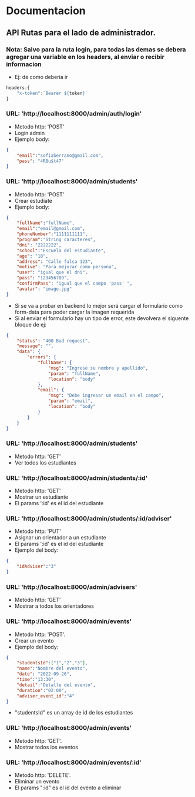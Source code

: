 # Documentacion 

## API Rutas para el lado de administrador.

### Nota: Salvo para la ruta login, para todas las demas se debera agregar una variable en los headers, al enviar o recibir informacion
- Ej: de como deberia ir
```javascript
headers:{
    "x-token":`Bearer ${token}`
}
```

### URL: 'http://localhost:8000/admin/auth/login'
- Metodo http: 'POST'
- Login admin
- Ejemplo body:
```json
{
    "email":"sofiaSerrano@gmail.com",
    "pass": "4R8u$t47"
}
```
### URL: 'http://localhost:8000/admin/students'
- Metodo http: 'POST'
- Crear estudiate
- Ejemplo body:
```json
{
    "fullName":"fullName",
    "email":"email@gmail.com",
    "phoneNumber":"1111111111",
    "program":"String caracteres",
    "dni": "2222222",
    "school":"Escuela del estudiante",
    "age": "18",
    "address": "Calle falsa 123",
    "motive": "Para mejorar como persona",
    "user": "igual que el dni",
    "pass": "123456789",
    "confirmPass": "igual que el campo 'pass' ",
    "avatar": "image.jpg"
}
```
- Si se va a probar en backend lo mejor será cargar el formulario como form-data para poder cargar la imagen requerida
- Si al enviar el formulario hay un tipo de error, este devolvera el siguente bloque de ej:
```json
{
    "status": "400 Bad request",
    "message": "",
    "data": {
        "errors": {
            "fullName": {
                "msg": "Ingrese su nombre y apellido",
                "param": "fullName",
                "location": "body"
            },
            "email": {
                "msg": "Debe ingresar un email en el campo",
                "param": "email",
                "location": "body"
            }
        }
    }
}
```
### URL: 'http://localhost:8000/admin/students'
- Metodo http: 'GET'
- Ver todos los estudiantes

### URL: 'http://localhost:8000/admin/students/:id'
- Metodo http: 'GET'
- Mostrar un estudiante
- El params ':id' es el id del estudiante

### URL: 'http://localhost:8000/admin/students/:id/adviser'
- Metodo http: 'PUT'
- Asignar un orientador a un estudiante
- El params ':id' es el id del estudiante
- Ejemplo del body:
```json
{
    "idAdviser":"3"
}
```

### URL: 'http://localhost:8000/admin/advisers'
- Metodo http: 'GET'
- Mostrar a todos los orientadores

### URL: 'http://localhost:8000/admin/events'
- Metodo http: 'POST'.
- Crear un evento
- Ejemplo del body:

```json
{
    "studentsId":["1","2","3"],
    "name":"Nombre del evento",
    "date": "2022-09-26",
    "time":"13:30",
    "detail":"Detalle del evento",
    "duration":"02:00",
    "adviser_event_id":"4"
}
```
- "studentsId" es un array de id de los estudiantes

### URL: 'http://localhost:8000/admin/events'
- Metodo http: 'GET'.
- Mostrar todos los eventos
### URL: 'http://localhost:8000/admin/events/:id'
- Metodo http: 'DELETE'.
- Eliminar un evento
- El params ":id" es el id del evento a eliminar
